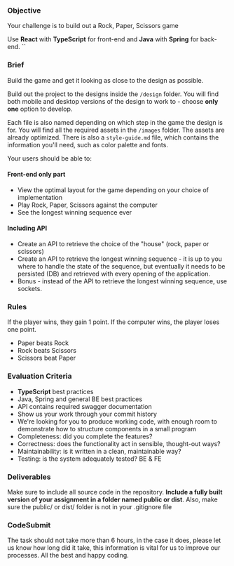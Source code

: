 ### Objective

Your challenge is to build out a Rock, Paper, Scissors game  

Use **React** with **TypeScript** for front-end and **Java** with **Spring** for back-end.
``

### Brief

Build the game and get it looking as close to the design as possible.

Build out the project to the designs inside the `/design` folder.
You will find both mobile and desktop versions of the design to work to - choose **only one** option to develop.

Each file is also named depending on which step in the game the design is for. 
You will find all the required assets in the `/images` folder. The assets are already optimized. There is also
a `style-guide.md` file, which contains the information you'll need, such as color palette and fonts.

Your users should be able to:

#### Front-end only part

- View the optimal layout for the game depending on your choice of implementation
- Play Rock, Paper, Scissors against the computer
- See the longest winning sequence ever 

#### Including API

- Create an API to retrieve the choice of the "house" (rock, paper or scissors)
- Create an API to retrieve the longest winning sequence - it is up to you where to handle the state of the sequence, but eventually it needs to be persisted (DB) and retrieved with every opening of the application.
- Bonus - instead of the API to retrieve the longest winning sequence, use sockets.

### Rules

If the player wins, they gain 1 point. If the computer wins, the player loses one point.

- Paper beats Rock
- Rock beats Scissors
- Scissors beat Paper

### Evaluation Criteria

- **TypeScript** best practices
- Java, Spring and general BE best practices
- API contains required swagger documentation
- Show us your work through your commit history
- We're looking for you to produce working code, with enough room to demonstrate how to structure components in a small
  program
- Completeness: did you complete the features?
- Correctness: does the functionality act in sensible, thought-out ways?
- Maintainability: is it written in a clean, maintainable way?
- Testing: is the system adequately tested? BE & FE

### Deliverables

Make sure to include all source code in the repository. **Include a fully built version of your assignment in a folder
named public or dist**. Also, make sure the public/ or dist/ folder is not in your .gitignore file

### CodeSubmit

The task should not take more than 6 hours, in the case it does, please let us know how long did it take, this information is vital for us to improve our processes.
All the best and happy coding.
